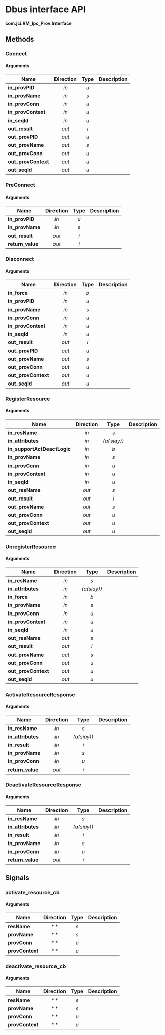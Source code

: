 
# Dbus interface API

**com.jci.RM_Ipc_Prov.Interface**


## Methods

### Connect



#### Arguments

| Name | Direction | Type | Description |
| --- | :---: | :---: | --- |
| **in\_provPID** | *in* | *u* |  |
| **in\_provName** | *in* | *s* |  |
| **in\_provConn** | *in* | *u* |  |
| **in\_provContext** | *in* | *u* |  |
| **in\_seqId** | *in* | *u* |  |
| **out\_result** | *out* | *i* |  |
| **out\_provPID** | *out* | *u* |  |
| **out\_provName** | *out* | *s* |  |
| **out\_provConn** | *out* | *u* |  |
| **out\_provContext** | *out* | *u* |  |
| **out\_seqId** | *out* | *u* |  |


### PreConnect



#### Arguments

| Name | Direction | Type | Description |
| --- | :---: | :---: | --- |
| **in\_provPID** | *in* | *u* |  |
| **in\_provName** | *in* | *s* |  |
| **out\_result** | *out* | *i* |  |
| **return\_value** | *out* | *i* |  |


### Disconnect



#### Arguments

| Name | Direction | Type | Description |
| --- | :---: | :---: | --- |
| **in\_force** | *in* | *b* |  |
| **in\_provPID** | *in* | *u* |  |
| **in\_provName** | *in* | *s* |  |
| **in\_provConn** | *in* | *u* |  |
| **in\_provContext** | *in* | *u* |  |
| **in\_seqId** | *in* | *u* |  |
| **out\_result** | *out* | *i* |  |
| **out\_provPID** | *out* | *u* |  |
| **out\_provName** | *out* | *s* |  |
| **out\_provConn** | *out* | *u* |  |
| **out\_provContext** | *out* | *u* |  |
| **out\_seqId** | *out* | *u* |  |


### RegisterResource



#### Arguments

| Name | Direction | Type | Description |
| --- | :---: | :---: | --- |
| **in\_resName** | *in* | *s* |  |
| **in\_attributes** | *in* | *(a(siay))* |  |
| **in\_supportActDeactLogic** | *in* | *b* |  |
| **in\_provName** | *in* | *s* |  |
| **in\_provConn** | *in* | *u* |  |
| **in\_provContext** | *in* | *u* |  |
| **in\_seqId** | *in* | *u* |  |
| **out\_resName** | *out* | *s* |  |
| **out\_result** | *out* | *i* |  |
| **out\_provName** | *out* | *s* |  |
| **out\_provConn** | *out* | *u* |  |
| **out\_provContext** | *out* | *u* |  |
| **out\_seqId** | *out* | *u* |  |


### UnregisterResource



#### Arguments

| Name | Direction | Type | Description |
| --- | :---: | :---: | --- |
| **in\_resName** | *in* | *s* |  |
| **in\_attributes** | *in* | *(a(siay))* |  |
| **in\_force** | *in* | *b* |  |
| **in\_provName** | *in* | *s* |  |
| **in\_provConn** | *in* | *u* |  |
| **in\_provContext** | *in* | *u* |  |
| **in\_seqId** | *in* | *u* |  |
| **out\_resName** | *out* | *s* |  |
| **out\_result** | *out* | *i* |  |
| **out\_provName** | *out* | *s* |  |
| **out\_provConn** | *out* | *u* |  |
| **out\_provContext** | *out* | *u* |  |
| **out\_seqId** | *out* | *u* |  |


### ActivateResourceResponse



#### Arguments

| Name | Direction | Type | Description |
| --- | :---: | :---: | --- |
| **in\_resName** | *in* | *s* |  |
| **in\_attributes** | *in* | *(a(siay))* |  |
| **in\_result** | *in* | *i* |  |
| **in\_provName** | *in* | *s* |  |
| **in\_provConn** | *in* | *u* |  |
| **return\_value** | *out* | *i* |  |


### DeactivateResourceResponse



#### Arguments

| Name | Direction | Type | Description |
| --- | :---: | :---: | --- |
| **in\_resName** | *in* | *s* |  |
| **in\_attributes** | *in* | *(a(siay))* |  |
| **in\_result** | *in* | *i* |  |
| **in\_provName** | *in* | *s* |  |
| **in\_provConn** | *in* | *u* |  |
| **return\_value** | *out* | *i* |  |



## Signals

### activate\_resource\_cb



#### Arguments

| Name | Direction | Type | Description |
| --- | :---: | :---: | --- |
| **resName** | ** | *s* |  |
| **provName** | ** | *s* |  |
| **provConn** | ** | *u* |  |
| **provContext** | ** | *u* |  |


### deactivate\_resource\_cb



#### Arguments

| Name | Direction | Type | Description |
| --- | :---: | :---: | --- |
| **resName** | ** | *s* |  |
| **provName** | ** | *s* |  |
| **provConn** | ** | *u* |  |
| **provContext** | ** | *u* |  |

